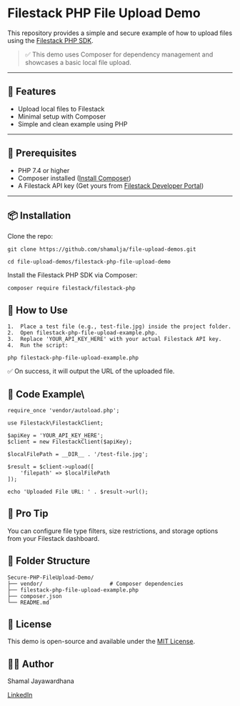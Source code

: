 # Filestack PHP File Upload Demo

This repository provides a simple and secure example of how to upload files using the [Filestack PHP SDK](https://github.com/filestack/filestack-php).

> ✅ This demo uses Composer for dependency management and showcases a basic local file upload.

---

## 🚀 Features

- Upload local files to Filestack
- Minimal setup with Composer
- Simple and clean example using PHP

---

## 🧰 Prerequisites

- PHP 7.4 or higher
- Composer installed ([Install Composer](https://getcomposer.org/download/))
- A Filestack API key (Get yours from [Filestack Developer Portal](https://dev.filestack.com/))

---

## 📦 Installation

Clone the repo:

`git clone https://github.com/shamalja/file-upload-demos.git`

`cd file-upload-demos/filestack-php-file-upload-demo`

Install the Filestack PHP SDK via Composer:

`composer require filestack/filestack-php`

## 🧪 How to Use

	1.	Place a test file (e.g., test-file.jpg) inside the project folder.
	2.	Open filestack-php-file-upload-example.php.
	3.	Replace 'YOUR_API_KEY_HERE' with your actual Filestack API key.
	4.	Run the script:

  `php filestack-php-file-upload-example.php`

  ✅ On success, it will output the URL of the uploaded file.

## 📝 Code Example\

```
require_once 'vendor/autoload.php';

use Filestack\FilestackClient;

$apiKey = 'YOUR_API_KEY_HERE';
$client = new FilestackClient($apiKey);

$localFilePath = __DIR__ . '/test-file.jpg';

$result = $client->upload([
    'filepath' => $localFilePath
]);

echo 'Uploaded File URL: ' . $result->url();
```

## 🔐 Pro Tip

You can configure file type filters, size restrictions, and storage options from your Filestack dashboard.

## 📁 Folder Structure

```
Secure-PHP-FileUpload-Demo/
├── vendor/                     # Composer dependencies
├── filestack-php-file-upload-example.php
├── composer.json
└── README.md
```

## 📄 License

This demo is open-source and available under the [MIT License](https://github.com/shamalja/file-upload-demos/blob/main/LICENSE).

## 🙋‍♂️ Author

Shamal Jayawardhana

[LinkedIn](https://www.linkedin.com/in/shamal-jayawardhana/)
